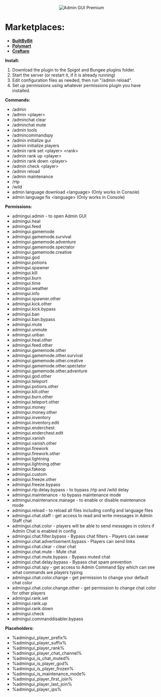 <div align="center">
  <img src="https://cdn.rabbit-company.com/plugins/AdminGUIPremium/banner.png" alt="Admin GUI Premium" />
</div>
<h1>Marketplaces:</h1>
<ul>
	<li><b><a href="https://builtbybit.com/resources/admin-gui-premium.16747/">BuiltByBit</a></b>
	<li><b><a href="https://polymart.org/resource/admin-gui-premium.49">Polymart</a></b>
	<li><b><a href="https://craftaro.com/marketplace/product/admin-gui-premium.143">Craftaro</a></b>
</ul>

<b>Install:</b>
<ol>
	<li>Download the plugin to the Spigot and Bungee plugins folder.
	<li>Start the server (or restart it, if it is already running)
	<li>Edit configuration files as needed, then run "/admin reload".
	<li>Set up permissions using whatever permissions plugin you have installed.
</ol>


<b>Commands:</b>
<ul>
	<li>/admin
	<li>/admin &lt;player&gt;
	<li>/adminchat clear
	<li>/adminchat mute
	<li>/admin tools
	<li>/admincommandspy
	<li>/admin initialize gui
	<li>/admin initialize players
	<li>/admin rank set &lt;player&gt; &lt;rank&gt;
	<li>/admin rank up &lt;player&gt;
	<li>/admin rank down &lt;player&gt;
	<li>/admin check &lt;player&gt;
	<li>/admin reload
	<li>/admin maintenance
	<li>/rtp
	<li>/wild
	<li>admin language download &lt;language&gt; (Only works in Console)
	<li>admin language fix &lt;language&gt; (Only works in Console)
</ul>

<b>Permissions:</b>
<ul>
	<li>admingui.admin - to open Admin GUI
	<li>admingui.heal
	<li>admingui.feed
	<li>admingui.gamemode
	<li>admingui.gamemode.survival
	<li>admingui.gamemode.adventure
	<li>admingui.gamemode.spectator
	<li>admingui.gamemode.creative
	<li>admingui.god
	<li>admingui.potions
	<li>admingui.spawner
	<li>admingui.kill
	<li>admingui.burn
	<li>admingui.time
	<li>admingui.weather
	<li>admingui.info
	<li>admingui.spawner.other
	<li>admingui.kick.other
	<li>admingui.kick.bypass
	<li>admingui.ban
	<li>admingui.ban.bypass
	<li>admingui.mute
	<li>admingui.unmute
	<li>admingui.unban
	<li>admingui.heal.other
	<li>admingui.feed.other
	<li>admingui.gamemode.other
	<li>admingui.gamemode.other.survival
	<li>admingui.gamemode.other.creative
	<li>admingui.gamemode.other.spectator
	<li>admingui.gamemode.other.adventure
	<li>admingui.god.other
	<li>admingui.teleport
	<li>admingui.potions.other
	<li>admingui.kill.other
	<li>admingui.burn.other
	<li>admingui.teleport.other
	<li>admingui.money
	<li>admingui.money.other
	<li>admingui.inventory
	<li>admingui.inventory.edit
	<li>admingui.enderchest
	<li>admingui.enderchest.edit
	<li>admingui.vanish
	<li>admingui.vanish.other
	<li>admingui.firework
	<li>admingui.firework.other
	<li>admingui.lightning
	<li>admingui.lightning.other
	<li>admingui.fakeop
	<li>admingui.custom
	<li>admingui.freeze.other
	<li>admingui.freeze.bypass
	<li>admingui.rtp.delay.bypass - to bypass /rtp and /wild delay
	<li>admingui.maintenance - to bypass maintenance mode
	<li>admingui.maintenance.manage - to enable or disable maintenance mode
	<li>admingui.reload - to reload all files including config and language files
	<li>admingui.chat.staff - get access to read and write messages in Admin Staff chat
	<li>admingui.chat.color - players will be able to send messages in colors if Admin Chat is enabled in config
	<li>admingui.chat.filter.bypass - Bypass chat filters - Players can swear
	<li>admingui.chat.advertisement.bypass - Players can send links
	<li>admingui.chat.clear - clear chat
	<li>admingui.chat.mute - Mute chat
	<li>admingui.chat.mute.bypass - Bypass muted chat
	<li>admingui.chat.delay.bypass - Bypass chat spam prevention
	<li>admingui.chat.spy - get access to Admin Command Spy which can see what commands are players typing
	<li>admingui.chat.color.change - get permission to change your default chat color
	<li>admingui.chat.color.change.other - get permission to change chat color for other players
	<li>admingui.rank.set
	<li>admingui.rank.up
	<li>admingui.rank.down
	<li>admingui.check
	<li>admingui.commanddisabler.bypass
</ul>

<b>Placeholders:</b>

<ul>
	<li>%admingui_player_prefix%
	<li>%admingui_player_suffix%
	<li>%admingui_player_rank%
	<li>%admingui_player_chat_channel%
	<li>%admingui_is_chat_muted%
	<li>%admingui_is_player_god%
	<li>%admingui_is_player_frozen%
	<li>%admingui_is_maintenance_mode%
	<li>%admingui_player_first_join%
	<li>%admingui_player_last_join%
	<li>%admingui_player_ips%
</ul>